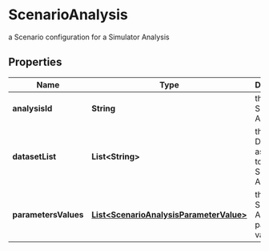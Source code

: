 

# ScenarioAnalysis

a Scenario configuration for a Simulator Analysis

## Properties

Name | Type | Description | Notes
------------ | ------------- | ------------- | -------------
**analysisId** | **String** | the Simulator Analysis Id | 
**datasetList** | **List&lt;String&gt;** | the list of Dataset Id associated to this Scenario Analysis |  [optional]
**parametersValues** | [**List&lt;ScenarioAnalysisParameterValue&gt;**](ScenarioAnalysisParameterValue.md) | the list of Simulator Analysis parameters values |  [optional]



